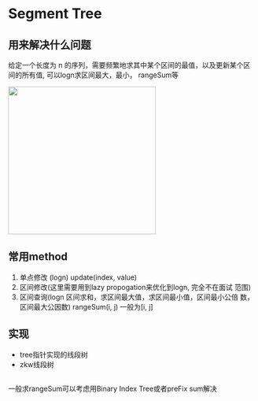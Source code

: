 # Segment Tree
## 用来解决什么问题
给定一个长度为 n 的序列，需要频繁地求其中某个区间的最值，以及更新某个区间的所有值, 
可以logn求区间最大，最小， rangeSum等

<img src="../assets/segment_tree.png" width="300" />

## 常用method
1. 单点修改 (logn) update(index, value)
2. 区间修改(这里需要用到lazy propogation来优化到logn, 完全不在面试 范围)
3. 区间查询(logn 区间求和，求区间最大值，求区间最小值，区间最小公倍 数，区间最大公因数) rangeSum(i, j) 一般为[i, j]

## 实现
- tree指针实现的线段树
- zkw线段树

## 
一般求rangeSum可以考虑用Binary Index Tree或者preFix sum解决
